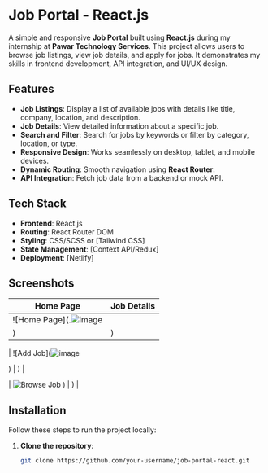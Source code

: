 # Job Portal - React.js

A simple and responsive **Job Portal** built using **React.js** during my internship at **Pawar Technology Services**. This project allows users to browse job listings, view job details, and apply for jobs. It demonstrates my skills in frontend development, API integration, and UI/UX design.

## Features

- **Job Listings**: Display a list of available jobs with details like title, company, location, and description.
- **Job Details**: View detailed information about a specific job.
- **Search and Filter**: Search for jobs by keywords or filter by category, location, or type.
- **Responsive Design**: Works seamlessly on desktop, tablet, and mobile devices.
- **Dynamic Routing**: Smooth navigation using **React Router**.
- **API Integration**: Fetch job data from a backend or mock API.

## Tech Stack

- **Frontend**: React.js
- **Routing**: React Router DOM
- **Styling**: CSS/SCSS or [Tailwind CSS]
- **State Management**: [Context API/Redux] 
- **Deployment**: [Netlify]

## Screenshots

| Home Page | Job Details |
|-----------|-------------|
| ![Home Page](.![image](https://github.com/user-attachments/assets/3b7b67e8-7ec0-4c5f-8758-8f434db9d14b)
) | ) |

| ![Add Job](![image](https://github.com/user-attachments/assets/96b58651-226f-4aaa-82b8-cd3f4cd690c4)

) | ) |

| ![Browse Job](![image](https://github.com/user-attachments/assets/3f11b322-93ab-421a-87f6-3df8de7b7175))
) | ) |

## Installation

Follow these steps to run the project locally:

1. **Clone the repository**:
   ```bash
   git clone https://github.com/your-username/job-portal-react.git

